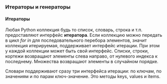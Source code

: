 ### Итераторы и генераторы


#### Итераторы

Любая Python коллекция будь то список, словарь,
строка и т.п. предоставляют интерфейс __итератора__. Если коллекцию можно передать
в цикл *for in* для последовательного перебора элементов, значит коллекция
итерируемая, поддерживает интерфейс итерации. При этом у каждой коллекции
может быть свой интерфейс. Списки, строки, кортежи возвращают элементы слева
направо, от нулевого индекса к последнему. Множества возвращают элементы в
случайном порядке.

Словари поддерживают сразу три интерфейса итерации: по
ключам, по значениям и по парам ключ-значение. Это методы keys, values и
items.
